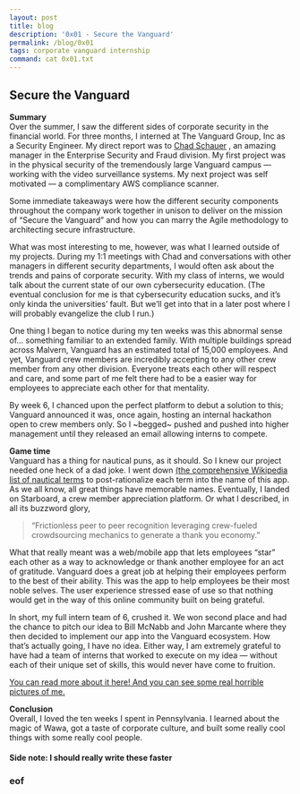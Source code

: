 ```yaml
---
layout: post
title: blog 
description: '0x01 - Secure the Vanguard'
permalink: /blog/0x01
tags: corporate vanguard internship
command: cat 0x01.txt
---
```


## Secure the Vanguard
**Summary**  
Over the summer, I saw the different sides of corporate security in the financial world. For three months, I interned at The Vanguard Group, Inc as a Security Engineer. My direct report was to [Chad Schauer](https://www.linkedin.com/in/chad-schauer-75ab7130/) , an amazing manager in the Enterprise Security and Fraud division. My first project was in the physical security of the tremendously large Vanguard campus — working with the video surveillance systems. My next project was self motivated — a complimentary AWS compliance scanner. 

Some immediate takeaways were how the different security components throughout the company work together in unison to deliver on the mission of “Secure the Vanguard” and how you can marry the Agile methodology to architecting secure infrastructure. 

What was most interesting to me, however, was what I learned outside of my projects. During my 1:1 meetings with Chad and conversations with other managers in different security departments, I would often ask about the trends and pains of corporate security. With my class of interns, we would talk about the current state of our own cybersecurity education. (The eventual conclusion for me is that cybersecurity education sucks, and it’s only kinda the universities’ fault. But we’ll get into that in a later post where I will probably evangelize the club I run.)

One thing I began to notice during my ten weeks was this abnormal sense of… something familiar to an extended family.  With multiple buildings spread across Malvern, Vanguard has an estimated total of 15,000 employees. And yet, Vanguard crew members are incredibly accepting to any other crew member from any other division. Everyone treats each other will respect and care, and some part of me felt there had to be a easier way for employees to appreciate each other for that mentality. 

By week 6, I chanced upon the perfect platform to debut a solution to this; Vanguard announced it was, once again, hosting an internal hackathon open to crew members only. So I ~begged~ pushed and pushed into higher management until they released an email allowing interns to compete.

**Game time**  
Vanguard has a thing for nautical puns, as it should. So I knew our project needed one heck of a dad joke. I went down [(the comprehensive Wikipedia list of nautical terms](https://en.wikipedia.org/wiki/Glossary_of_nautical_terms) to post-rationalize each term into the name of this app. As we all know, all great things have memorable names. Eventually, I landed on Starboard, a crew member appreciation platform. Or what I described, in all its buzzword glory, 

> “Frictionless peer to peer recognition leveraging crew-fueled crowdsourcing mechanics to generate a thank you economy.”

What that really meant was a web/mobile app that lets employees “star” each other as a way to acknowledge or thank another employee for an act of gratitude. Vanguard does a great job at helping their employees perform to the best of their ability. This was the app to help employees be their most noble selves. The user experience stressed ease of use so that nothing would get in the way of this online community built on being grateful.

In short, my full intern team of 6, crushed it. We won second place and had the chance to pitch our idea to Bill McNabb and John Marcante where they then decided to implement our app into the Vanguard ecosystem. How that’s actually going, I have no idea. Either way, I am extremely grateful to have had a team of interns that worked to execute on my idea — without each of their unique set of skills, this would never have come to fruition. 

[You can read more about it here! And you can see some real horrible pictures of me.](http://www.vanguardjobs.com/career-blog/2017/09/11/our-final-week-of-vanguards-it-internship-presenting-to-our-chairman-cio/)

**Conclusion**  
Overall, I loved the ten weeks I spent in Pennsylvania. I learned about the magic of Wawa, got a taste of corporate culture, and built some really cool things with some really cool people.


#### Side note: I should really write these faster

### eof
